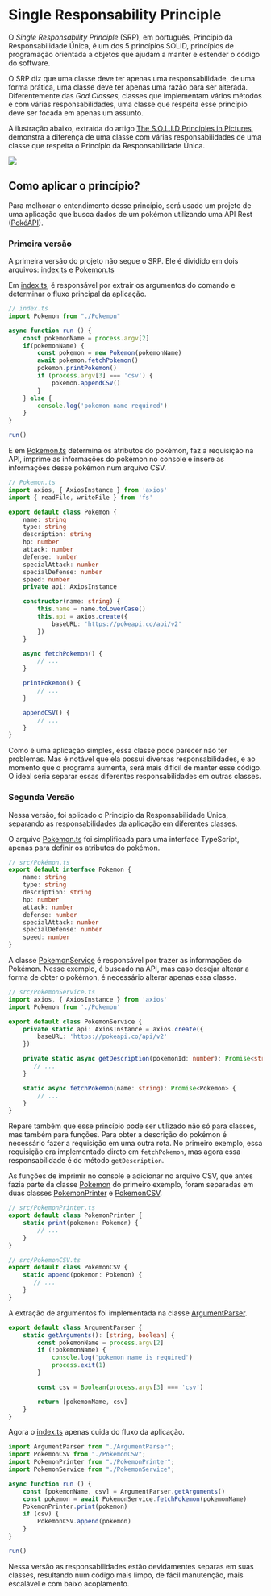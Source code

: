 # Single Responsability Principle

O _Single Responsability Principle_ (SRP), em português, Princípio da Responsabilidade Única, é um dos 5 princípios SOLID, princípios de programação orientada a objetos que ajudam a manter e estender o código do software. 

O SRP diz que uma classe deve ter apenas uma responsabilidade, de uma forma prática, uma classe deve ter apenas uma razão para ser alterada. Diferentemente das _God Classes_, classes que implementam vários métodos e com várias responsabilidades, uma classe que respeita esse princípio deve ser focada em apenas um assunto.

A ilustração abaixo, extraída do artigo [The S.O.L.I.D Principles in Pictures](https://medium.com/backticks-tildes/the-s-o-l-i-d-principles-in-pictures-b34ce2f1e898), demonstra a diferença de uma classe com várias responsabilidades de uma classe que respeita o Princípio da Responsabilidade Única.

![](https://miro.medium.com/max/1000/1*P3oONz9Da3Tc1w97fMV73Q.png)

## Como aplicar o princípio?

Para melhorar o entendimento desse princípio, será usado um projeto de uma aplicação que busca dados de um pokémon utilizando uma API Rest ([PokéAPI](https://pokeapi.co/)).

### Primeira versão

A primeira versão do projeto não segue o SRP. Ele é dividido em dois arquivos: [index.ts](example1/index.ts) e [Pokemon.ts](example1/Pokemon.ts)

Em [index.ts](example1/index.ts), é responsável por extrair os argumentos do comando e determinar o fluxo principal da aplicação.
```ts
// index.ts
import Pokemon from "./Pokemon"

async function run () {
    const pokemonName = process.argv[2]
    if(pokemonName) {
        const pokemon = new Pokemon(pokemonName)
        await pokemon.fetchPokemon()
        pokemon.printPokemon()
        if (process.argv[3] === 'csv') {
            pokemon.appendCSV()
        }
    } else {
        console.log('pokemon name required')
    }
}

run()
```

E em [Pokemon.ts](example1/Pokemon.ts) determina os atributos do pokémon, faz a requisição na API, imprime as informações do pokémon no console e insere as informações desse pokémon num arquivo CSV.

```ts
// Pokemon.ts
import axios, { AxiosInstance } from 'axios'
import { readFile, writeFile } from 'fs'

export default class Pokemon {
    name: string
    type: string
    description: string
    hp: number
    attack: number
    defense: number
    specialAttack: number
    specialDefense: number
    speed: number
    private api: AxiosInstance

    constructor(name: string) {
        this.name = name.toLowerCase()
        this.api = axios.create({
            baseURL: 'https://pokeapi.co/api/v2'
        })
    }

    async fetchPokemon() {
        // ...
    }

    printPokemon() {
        // ...
    }

    appendCSV() {
        // ...
    }
}
```

Como é uma aplicação simples, essa classe pode parecer não ter problemas. Mas é notável que ela possui diversas responsabilidades, e ao momento que o programa aumenta, será mais difícil de manter esse código. O ideal seria separar essas diferentes responsabilidades em outras classes.

### Segunda Versão

Nessa versão, foi aplicado o Princípio da Responsabilidade Única, separando as responsabilidades da aplicação em diferentes classes.

O arquivo [Pokemon.ts](example2/src/Pokemon.ts) foi simplificada para uma interface TypeScript, apenas para definir os atributos do pokémon.
```ts
// src/Pokémon.ts
export default interface Pokemon {
    name: string
    type: string
    description: string
    hp: number
    attack: number
    defense: number
    specialAttack: number
    specialDefense: number
    speed: number
}
```

A classe [PokemonService](example2/src/PokemonService.ts) é responsável por trazer as informações do Pokémon. Nesse exemplo, é buscado na API, mas caso desejar alterar a forma de obter o pokémon, é necessário alterar apenas essa classe.

```ts
// src/PokemonService.ts
import axios, { AxiosInstance } from 'axios'
import Pokemon from './Pokemon'

export default class PokemonService {
    private static api: AxiosInstance = axios.create({
        baseURL: 'https://pokeapi.co/api/v2'
    })

    private static async getDescription(pokemonId: number): Promise<string> {
       // ...
    }

    static async fetchPokemon(name: string): Promise<Pokemon> {
        // ...
    }
}

```

Repare também que esse princípio pode ser utilizado não só para classes, mas também para funções. Para obter a descrição do pokémon é necessário fazer a requisição em uma outra rota. No primeiro exemplo, essa requisição era implementado direto em ``fetchPokemon``, mas agora essa responsabilidade é do método ``getDescription``.

As funções de imprimir no console e adicionar no arquivo CSV, que antes fazia parte da classe [Pokemon](example1/Pokemon.ts) do primeiro exemplo, foram separadas em duas classes [PokemonPrinter](example2/src/PokemonPrinter.ts) e [PokemonCSV](example2/src/PokemonCSV.ts).

```ts
// src/PokemonPrinter.ts
export default class PokemonPrinter {
    static print(pokemon: Pokemon) {
        // ...
    }
}
```

```ts
// src/PokemonCSV.ts
export default class PokemonCSV {
    static append(pokemon: Pokemon) {
       // ...
    }
}
```

A extração de argumentos foi implementada na classe [ArgumentParser](example2/src/ArgumentParser.ts).

```ts
export default class ArgumentParser {
    static getArguments(): [string, boolean] {
        const pokemonName = process.argv[2]
        if (!pokemonName) {
            console.log('pokemon name is required')
            process.exit(1)
        }

        const csv = Boolean(process.argv[3] === 'csv')

        return [pokemonName, csv]
    } 
}
```

Agora o [index.ts](example2/src/index.ts) apenas cuida do fluxo da aplicação.
```ts
import ArgumentParser from "./ArgumentParser";
import PokemonCSV from "./PokemonCSV";
import PokemonPrinter from "./PokemonPrinter";
import PokemonService from "./PokemonService";

async function run () {
    const [pokemonName, csv] = ArgumentParser.getArguments()
    const pokemon = await PokemonService.fetchPokemon(pokemonName)
    PokemonPrinter.print(pokemon)
    if (csv) {
        PokemonCSV.append(pokemon)
    }
}

run()
```
Nessa versão as responsabilidades estão devidamentes separas em suas classes, resultando num código mais limpo, de fácil manutenção, mais escalável e com baixo acoplamento.


